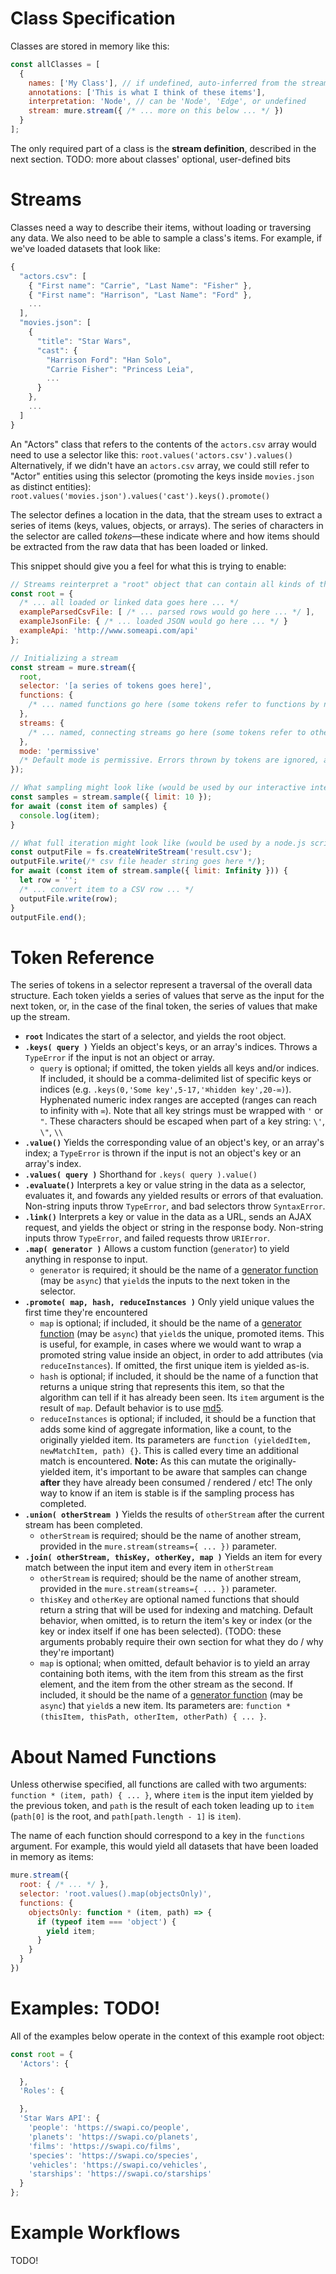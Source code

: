 # Class Specification

Classes are stored in memory like this:
```javascript
const allClasses = [
  {
    names: ['My Class'], // if undefined, auto-inferred from the stream
    annotations: ['This is what I think of these items'],
    interpretation: 'Node', // can be 'Node', 'Edge', or undefined
    stream: mure.stream({ /* ... more on this below ... */ })
  }
];
```

The only required part of a class is the **stream definition**, described in the next section. TODO: more about classes' optional, user-defined bits

# Streams
Classes need a way to describe their items, without loading or traversing any data. We also need to be able to sample a class's items. For example, if we've loaded datasets that look like:

```js
{
  "actors.csv": [
    { "First name": "Carrie", "Last Name": "Fisher" },
    { "First name": "Harrison", "Last Name": "Ford" },
    ...
  ],
  "movies.json": [
    {
      "title": "Star Wars",
      "cast": {
        "Harrison Ford": "Han Solo",
        "Carrie Fisher": "Princess Leia",
        ...
      }
    },
    ...
  ]
}
```

An "Actors" class that refers to the contents of the `actors.csv` array would need to use a selector like this: `root.values('actors.csv').values()`
Alternatively, if we didn't have an `actors.csv` array, we could still refer to "Actor" entities using this selector (promoting the keys inside `movies.json` as distinct entities): `root.values('movies.json').values('cast').keys().promote()`

The selector defines a location in the data, that the stream uses to extract a series of items (keys, values, objects, or arrays). The series of characters in the selector are called _tokens_—these indicate where and how items should be extracted from the raw data that has been loaded or linked.

This snippet should give you a feel for what this is trying to enable:
```javascript
// Streams reinterpret a "root" object that can contain all kinds of things
const root = {
  /* ... all loaded or linked data goes here ... */
  exampleParsedCsvFile: [ /* ... parsed rows would go here ... */ ],
  exampleJsonFile: { /* ... loaded JSON would go here ... */ }
  exampleApi: 'http://www.someapi.com/api'
};

// Initializing a stream
const stream = mure.stream({
  root,
  selector: '[a series of tokens goes here]',
  functions: {
    /* ... named functions go here (some tokens refer to functions by name) ... */
  },
  streams: {
    /* ... named, connecting streams go here (some tokens refer to other streams by name) ... */
  },
  mode: 'permissive'
  /* Default mode is permissive. Errors thrown by tokens are ignored, and the stream continues to attempt to extract items. The alternative is 'debug,' where all token errors are thrown, and the stream terminates immediately. */
});

// What sampling might look like (would be used by our interactive interface)
const samples = stream.sample({ limit: 10 });
for await (const item of samples) {
  console.log(item);
}

// What full iteration might look like (would be used by a node.js script)
const outputFile = fs.createWriteStream('result.csv');
outputFile.write(/* csv file header string goes here */);
for await (const item of stream.sample({ limit: Infinity })) {
  let row = '';
  /* ... convert item to a CSV row ... */
  outputFile.write(row);
}
outputFile.end();
```

# Token Reference

The series of tokens in a selector represent a traversal of the overall data structure. Each token yields a series of values that serve as the input for the next token, or, in the case of the final token, the series of values that make up the stream.

- **`root`** Indicates the start of a selector, and yields the root object.
- **`.keys( query )`** Yields an object's keys, or an array's indices. Throws a `TypeError` if the input is not an object or array.
  - `query` is optional; if omitted, the token yields all keys and/or indices. If included, it should be a comma-delimited list of specific keys or indices (e.g. `.keys(0,'Some key',5-17,'⌘hidden key',20-∞)`). Hyphenated numeric index ranges are accepted (ranges can reach to infinity with `∞`). Note that all key strings must be wrapped with `'` or `"`. These characters should be escaped when part of a key string: `\'`, `\"`, `\\`
- **`.value()`** Yields the corresponding value of an object's key, or an array's index; a `TypeError` is thrown if the input is not an object's key or an array's index.
- **`.values( query )`** Shorthand for `.keys( query ).value()`
- **`.evaluate()`** Interprets a key or value string in the data as a selector, evaluates it, and fowards any yielded results or errors of that evaluation. Non-string inputs throw `TypeError`, and bad selectors throw `SyntaxError`.
- **`.link()`** Interprets a key or value in the data as a URL, sends an AJAX request, and yields the object or string in the response body. Non-string inputs throw `TypeError`, and failed requests throw `URIError`.
- **`.map( generator )`** Allows a custom function (`generator`) to yield anything in response to input.
  - `generator` is required; it should be the name of a [generator function](https://developer.mozilla.org/en-US/docs/Web/JavaScript/Reference/Statements/function*) (may be `async`) that `yield`s the inputs to the next token in the selector.
- **`.promote( map, hash, reduceInstances )`** Only yield unique values the first time they're encountered
  - `map` is optional; if included, it should be the name of a [generator function](https://developer.mozilla.org/en-US/docs/Web/JavaScript/Reference/Statements/function*) (may be `async`) that `yield`s the unique, promoted items. This is useful, for example, in cases where we would want to wrap a promoted string value inside an object, in order to add attributes (via `reduceInstances`). If omitted, the first unique item is yielded as-is.
  - `hash` is optional; if included, it should be the name of a function that returns a unique string that represents this item, so that the algorithm can tell if it has already been seen. Its `item` argument is the result of `map`. Default behavior is to use [md5](https://www.npmjs.com/package/blueimp-md5).
  - `reduceInstances` is optional; if included, it should be a function that adds some kind of aggregate information, like a count, to the originally yielded item. Its parameters are `function (yieldedItem, newMatchItem, path) {}`. This is called every time an additional match is encountered. **Note:** As this can mutate the originally-yielded item, it's important to be aware that samples can change **after** they have already been consumed / rendered / etc! The only way to know if an item is stable is if the sampling process has completed.
- **`.union( otherStream )`** Yields the results of `otherStream` after the current stream has been completed.
  - `otherStream` is required; should be the name of another stream, provided in the `mure.stream(streams={ ... })` parameter.
- **`.join( otherStream, thisKey, otherKey, map )`** Yields an item for every match between the input item and every item in `otherStream`
  - `otherStream` is required; should be the name of another stream, provided in the `mure.stream(streams={ ... })` parameter.
  - `thisKey` and `otherKey` are optional named functions that should return a string that will be used for indexing and matching. Default behavior, when omitted, is to return the item's key or index (or the key or index itself if one has been selected). (TODO: these arguments probably require their own section for what they do / why they're important)
  - `map` is optional; when omitted, default behavior is to yield an array containing both items, with the item from this stream as the first element, and the item from the other stream as the second. If included, it should be the name of a [generator function](https://developer.mozilla.org/en-US/docs/Web/JavaScript/Reference/Statements/function*) (may be `async`) that `yield`s a new item. Its parameters are: `function * (thisItem, thisPath, otherItem, otherPath) { ... }`.

# About Named Functions
Unless otherwise specified, all functions are called with two arguments: `function * (item, path) { ... }`, where `item` is the input item yielded by the previous token, and `path` is the result of each token leading up to `item` (`path[0]` is the root, and `path[path.length - 1]` is `item`).

The name of each function should correspond to a key in the `functions` argument. For example, this would yield all datasets that have been loaded in memory as items:
```javascript
mure.stream({
  root: { /* ... */ },
  selector: 'root.values().map(objectsOnly)',
  functions: {
    objectsOnly: function * (item, path) => {
      if (typeof item === 'object') {
        yield item;
      }
    }
  }
})
```

# Examples: TODO!
All of the examples below operate in the context of this example root object:

```js
const root = {
  'Actors': {

  },
  'Roles': {

  },
  'Star Wars API': {
    'people': 'https://swapi.co/people',
    'planets': 'https://swapi.co/planets',
    'films': 'https://swapi.co/films',
    'species': 'https://swapi.co/species',
    'vehicles': 'https://swapi.co/vehicles',
    'starships': 'https://swapi.co/starships'
  }
};


```

# Example Workflows
TODO!
